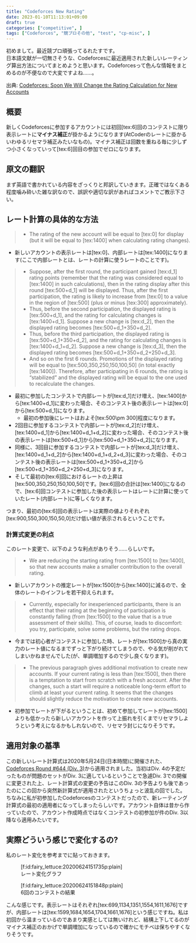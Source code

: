 ```yaml
---
title: "Codeforces New Rating"
date: 2023-01-10T11:13:01+09:00
draft: true
categories: ["competitive", ]
tags: ["Codeforces", "競プロその他", "test", "cp-misc", ]
---
```


初めまして。最近競プロ頑張ってるれたすです。  
日本語文献が一切無さそうな、Codeforcesに最近適用された新しいレーティング算出方法についてまとめようと思います。Codeforcesって色んな情報をまとめるのが不便なので大変ですよね……。

出典:
[Codeforces: Soon We Will Change the Rating Calculation for New Accounts](https://codeforces.com/blog/entry/77890)

## 概要
新しくCodeforcesに参加するアカウントには初回[tex:6]回のコンテストに限り表示レートに<b>マイナス補正</b>が掛かるようになります(AtCoderのレートに掛かるいわゆるリセマラ補正みたいなもの)。マイナス補正は回数を重ねる毎に少しずつ小さくなっていって[tex:6]回目の参加でゼロになります。

<!--more-->

## 原文の翻訳
まず英語で書かれている内容をざっくりと邦訳していきます。正確ではなくある程度噛み砕いた雑な訳なので、誤訳や適切な訳があればコメントでご教示下さい。
## レート計算の具体的な方法
> - The rating of the new account will be equal to [tex:0] for display (but it will be equal to [tex:1400] when calculating rating changes).

- 新しいアカウントの表示レートは[tex:0]、内部レートは[tex:1400]になります(ここで内部レートとは、レートの計算に使うレートのことです)。

> - Suppose, after the first round, the participant gained [tex:d_1] rating points (remember that the rating was considered equal to [tex:1400] in such calculations), then in the rating display after this round [tex:500+d_1] will be displayed. Thus, after the first participation, the rating is likely to increase from [tex:0] to a value in the region of [tex:500] (plus or minus [tex:300] approximately).
> - Thus, before the second participation, the displayed rating is [tex:500+d_1], and the rating for calculating changes is [tex:1400+d_1]. Suppose a new change is [tex:d_2], then the displayed rating becomes [tex:500+d_1+350+d_2].
> - Thus, before the third participation, the displayed rating is [tex:500+d_1+350+d_2], and the rating for calculating changes is [tex:1400+d_1+d_2]. Suppose a new change is [tex:d_3], then the displayed rating becomes [tex:500+d_1+350+d_2+250+d_3].
> - And so on the first 6 rounds. Promotions of the displayed rating will be equal to [tex:500,350,250,150,100,50] (in total exactly [tex:1400]). Therefore, after participating in 6 rounds, the rating is “stabilized” and the displayed rating will be equal to the one used to recalculate the changes.

- 最初に参加したコンテストで内部レートが[tex:d_1]だけ増え、[tex:1400]から[tex:1400+d_1]に変わった場合、そのコンテスト後の表示レートは[tex:0]から[tex:500+d_1]になります。
    - 最初の参加後にレートはおよそ[tex:500\pm 300]程度になります。
- 2回目に参加するコンテストで内部レートが[tex:d_2]だけ増え、[tex:1400+d_1]から[tex:1400+d_1+d_2]に変わった場合、そのコンテスト後の表示レートは[tex:500+d_1]から[tex:500+d_1+350+d_2]になります。
- 同様に、3回目に参加するコンテストで内部レートが[tex:d_3]だけ増え、[tex:1400+d_1+d_2]から[tex:1400+d_1+d_2+d_3]に変わった場合、そのコンテスト後の表示レートは[tex:500+d_1+350+d_2]から[tex:500+d_1+350+d_2+250+d_3]になります。
- そして最初の[tex:6]回におけるレートの上昇は[tex:500,350,250,150,100,50]です。[tex:6]回の合計は[tex:1400]になるので、[tex:6]回コンテストに参加した後の表示レートはレートに計算に使っていたレート(内部レート)に等しくなります。

つまり、最初の[tex:6]回の表示レートは実際の値よりそれぞれ[tex:900,550,300,150,50,0]だけ低い値が表示されるということです。

### 計算式変更の利点
このレート変更で、以下のような利点がありそう……らしいです。
> - We are reducing the starting rating from [tex:1500] to [tex:1400], so that new accounts make a smaller contribution to the overall rating.

- 新しいアカウントの推定レートが[tex:1500]から[tex:1400]に減るので、全体のレートのインフレを若干抑えられます。

> - Currently, especially for inexperienced participants, there is an effect that their rating at the beginning of participation is constantly falling (from [tex:1500] to the value that is a true assessment of their skills). This, of course, leads to discomfort: you try, participate, solve some problems, but the rating drops.

- 今までは初心者がコンテストに参加した時、レートが[tex:1500]から真の実力のレート値になるまでずっと下がり続けてしまうので、やる気が削がれてしまいかねませんでした(が、単調増加するので少し良くなります)。

> - The previous paragraph gives additional motivation to create new accounts. If your current rating is less than [tex:1500], then there is a temptation to start from scratch with a fresh account. After the changes, such a start will require a noticeable long-term effort to climb at least your current rating. It seems that the changes should slightly reduce the motivation to create new accounts.

- 初参加でレートが下がるということは、初めて参加してレートが[tex:1500]よりも低かったら新しいアカウントを作って上振れを引くまでリセマラしようという考えになるかもしれないので、リセマラ封じになりそうです。

## 適用対象の基準
この新しいレート計算式は2020年5月24日(日本時間)に開催された、[Codeforces Round #644 \(Div. 3\)](https://codeforces.com/contest/1360)から適用されました。当初はDiv. 4の予定だったものが問題のセットがDiv. 3に適しているということで急遽Div. 3での開催に変更された上、レート計算式の変更の予告はこのDiv. 3の予告よりも後であったのにこの回から突然新計算式が適用されたというちょっと波乱の回でした。  
ちなみに私が初参加したCodeforcesのコンテストだったので、新レーティング計算式の最初の適用者になってしまったらしいです。アカウント自体は昔から作っていたので、アカウント作成時点ではなくコンテストの初参加が件のDiv. 3以降なら適用みたいです。

## 実際どういう感じで変化するの?
私のレート変化を参考までに貼っておきます。
<figure class="figure-image figure-image-fotolife" title="Rating change">[f:id:fairy_lettuce:20200624151735p:plain]<figcaption>レート変化グラフ</figcaption></figure>
<figure class="figure-image figure-image-fotolife" title="Contest results">[f:id:fairy_lettuce:20200624151848p:plain]<figcaption>6回のコンテストの結果</figcaption></figure>
こんな感じです。表示レートはそれぞれ[tex:699,1134,1351,1554,1611,1676]ですが、内部レートは[tex:1599,1684,1654,1704,1661,1676]という感じですね。私は初回から温まっているのであまり実感としては無いけれど、結構上下してるのがマイナス補正のおかげで単調増加になっているので確かにモチベは保ちやすくなりそうです。